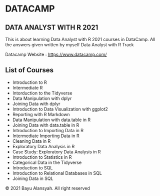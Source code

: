 # DATACAMP 
## DATA ANALYST WITH R 2021

This is about learning Data Analyst with R 2021 courses in DataCamp. All the answers given written by myself Data Analyst with R Track

Datacamp Website : https://www.datacamp.com/

## List of Courses
- Introduction to R
- Intermediate R
- Intorduction to the Tidyverse
- Data Manipulation with dplyr
- Joining Data with dplyr
- Introduction to Data Visualization with ggplot2
- Reporting with R Markdown
- Data Manipulation with data.table in R
- Joining Data with data.table in R
- Introduction to Importing Data in R
- Intermediate Importing Data in R
- Cleaning Data in R
- Exploratory Data Analysis in R
- Case Study: Exploratory Data Analysis in R
- Introduction to Statistics in R
- Categorical Data in the Tidyverse
- Introduction to SQL
- Introduction to Relational Databases in SQL
- Joining Data in SQL

<div class="footer">
        &copy;  2021 Bayu Alansyah. All right reserved
</div>
